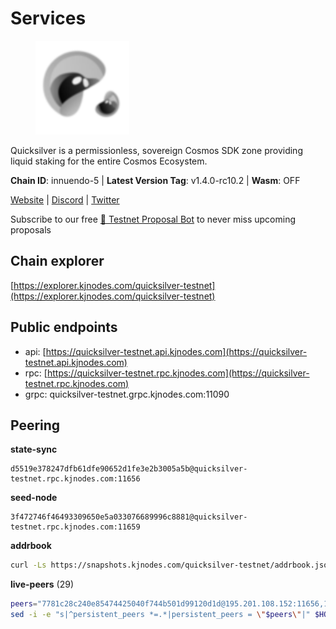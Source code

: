 # Services

<figure><img src="https://raw.githubusercontent.com/kj89/cosmos-images/main/logos/quicksilver.png" width="150" alt=""><figcaption></figcaption></figure>

Quicksilver is a permissionless, sovereign Cosmos SDK zone providing liquid staking for the entire Cosmos Ecosystem.

**Chain ID**: innuendo-5 | **Latest Version Tag**: v1.4.0-rc10.2 | **Wasm**: OFF

[Website](https://quicksilver.zone) | [Discord](https://discord.gg/quicksilverprotocol) | [Twitter](https://twitter.com/quicksilverzone)



Subscribe to our free [🤖 Testnet Proposal Bot](https://t.me/kjnodes_testnet_proposal_bot) to never miss upcoming proposals


## Chain explorer
[https://explorer.kjnodes.com/quicksilver-testnet](https://explorer.kjnodes.com/quicksilver-testnet)

## Public endpoints

* api: [https://quicksilver-testnet.api.kjnodes.com](https://quicksilver-testnet.api.kjnodes.com)
* rpc: [https://quicksilver-testnet.rpc.kjnodes.com](https://quicksilver-testnet.rpc.kjnodes.com)
* grpc: quicksilver-testnet.grpc.kjnodes.com:11090

## Peering

**state-sync**

```text
d5519e378247dfb61dfe90652d1fe3e2b3005a5b@quicksilver-testnet.rpc.kjnodes.com:11656
```

**seed-node**

```text
3f472746f46493309650e5a033076689996c8881@quicksilver-testnet.rpc.kjnodes.com:11659
```

**addrbook**
```bash
curl -Ls https://snapshots.kjnodes.com/quicksilver-testnet/addrbook.json > $HOME/.quicksilverd/config/addrbook.json
```

**live-peers** (29)
```bash
peers="7781c28c240e85474425040f744b501d99120d1d@195.201.108.152:11656,13564ca7ffcc8fa6bcc6d405c96fe8c724ec17da@88.99.213.25:11656,d5519e378247dfb61dfe90652d1fe3e2b3005a5b@65.109.68.190:11656,17d1c0845076139a81174b1837bff598fb255d31@46.4.121.72:11156,1c4274460224753e8080d0efd16c0ed88fe27fc0@51.195.145.103:26656,f0621c59ca7cfba98015ae2a47886fc3d9c0020c@94.130.132.227:2060,a49d8d304e96350272dca24934b8295bc81d75d2@23.227.200.10:26656,0a3ac40a7a4ce35978c4da97be2eb6974bc3c58b@185.252.233.217:46656,97377c16946f8e1fa69e7c2c6b7feb32c2090f09@116.202.227.117:11656,42f87cb55d5fdd222da28023613c66857398c4b8@5.22.223.252:26656,a288baa951cbe92b253c01c3936d930af1d56424@5.161.142.236:26656,0ccfc2136005f448c11dd515e22aac3e25f4b6dd@31.220.84.183:36656,9a60250367f370dc7395c7a5b0d503cec544188f@65.108.230.113:20026,03332cdbc3d354846a18992effbb8c20aa28f52a@65.21.133.125:28656,796e72ffc343c187cd5e8397c0c09c0671d228e0@185.16.39.51:26656,af8cfa944802a9bd510fc3407950a15e8be86c31@213.239.217.52:30656,d4d83e209a2b096859821228ea17475f9a487a48@23.88.0.170:15651,2aed12a25bfa92e40ccb95c88692735a9488a17e@65.109.92.79:37656,78d271e4b4692ff1ee8490f3825a541558b31870@65.21.95.46:28656,e25a748120c9608c1d2a70fafa75178d862b3463@178.18.254.211:10656,a37474c1f254cd4b16d924327a755c914e8e7d86@65.109.30.53:26656,c9a74cdd754a8ccc9243ac2b245e4caaa78695aa@45.85.147.96:26656,a637b94cb989909cc182623748ef179b0659f148@65.109.23.114:11156,78283975c2bee9b95bbf9408cc974cbab7bfe8ef@65.108.231.124:37656,78acdbabc08231765444b3143a222d433a5157e1@142.132.205.94:15651,74abcb5243d4ffc43de6ad1a288d8e50adcd467e@65.109.80.176:20656,392a7ec2683e288866c353b7a8ac9ecc4e7b4bfc@142.165.207.19:16656,ac6068dc650358a0c8f7b774630367ba2c70fa1f@93.190.141.68:21026,d0d0903d8c2f514c92284341d48aa422d4e37740@78.47.198.121:21026"
sed -i -e "s|^persistent_peers *=.*|persistent_peers = \"$peers\"|" $HOME/.quicksilverd/config/config.toml
```
